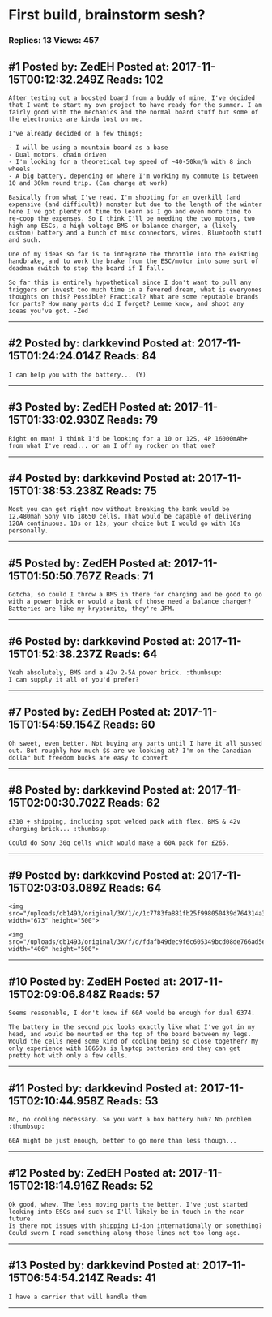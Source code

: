 # First build, brainstorm sesh?

### Replies: 13 Views: 457

## \#1 Posted by: ZedEH Posted at: 2017-11-15T00:12:32.249Z Reads: 102

```
After testing out a boosted board from a buddy of mine, I've decided that I want to start my own project to have ready for the summer. I am fairly good with the mechanics and the normal board stuff but some of the electronics are kinda lost on me.

I've already decided on a few things;

- I will be using a mountain board as a base
- Dual motors, chain driven
- I'm looking for a theoretical top speed of ~40-50km/h with 8 inch wheels
- A big battery, depending on where I'm working my commute is between 10 and 30km round trip. (Can charge at work)

Basically from what I've read, I'm shooting for an overkill (and expensive (and difficult)) monster but due to the length of the winter here I've got plenty of time to learn as I go and even more time to re-coop the expenses. So I think I'll be needing the two motors, two high amp ESCs, a high voltage BMS or balance charger, a (likely custom) battery and a bunch of misc connectors, wires, Bluetooth stuff and such.

One of my ideas so far is to integrate the throttle into the existing handbrake, and to work the brake from the ESC/motor into some sort of deadman switch to stop the board if I fall.

So far this is entirely hypothetical since I don't want to pull any triggers or invest too much time in a fevered dream, what is everyones thoughts on this? Possible? Practical? What are some reputable brands for parts? How many parts did I forget? Lemme know, and shoot any ideas you've got. -Zed
```

---
## \#2 Posted by: darkkevind Posted at: 2017-11-15T01:24:24.014Z Reads: 84

```
I can help you with the battery... (Y)
```

---
## \#3 Posted by: ZedEH Posted at: 2017-11-15T01:33:02.930Z Reads: 79

```
Right on man! I think I'd be looking for a 10 or 12S, 4P 16000mAh+ from what I've read... or am I off my rocker on that one?
```

---
## \#4 Posted by: darkkevind Posted at: 2017-11-15T01:38:53.238Z Reads: 75

```
Most you can get right now without breaking the bank would be 12,480mah Sony VT6 18650 cells. That would be capable of delivering 120A continuous. 10s or 12s, your choice but I would go with 10s personally.
```

---
## \#5 Posted by: ZedEH Posted at: 2017-11-15T01:50:50.767Z Reads: 71

```
Gotcha, so could I throw a BMS in there for charging and be good to go with a power brick or would a bank of those need a balance charger? Batteries are like my kryptonite, they're JFM.
```

---
## \#6 Posted by: darkkevind Posted at: 2017-11-15T01:52:38.237Z Reads: 64

```
Yeah absolutely, BMS and a 42v 2-5A power brick. :thumbsup:
I can supply it all of you'd prefer?
```

---
## \#7 Posted by: ZedEH Posted at: 2017-11-15T01:54:59.154Z Reads: 60

```
Oh sweet, even better. Not buying any parts until I have it all sussed out. But roughly how much $$ are we looking at? I'm on the Canadian dollar but freedom bucks are easy to convert
```

---
## \#8 Posted by: darkkevind Posted at: 2017-11-15T02:00:30.702Z Reads: 62

```
£310 + shipping, including spot welded pack with flex, BMS & 42v charging brick... :thumbsup:

Could do Sony 30q cells which would make a 60A pack for £265.
```

---
## \#9 Posted by: darkkevind Posted at: 2017-11-15T02:03:03.089Z Reads: 64

```
<img src="/uploads/db1493/original/3X/1/c/1c7783fa881fb25f998050439d764314a3c116f8.jpg" width="673" height="500">

<img src="/uploads/db1493/original/3X/f/d/fdafb49dec9f6c605349bcd08de766ad5e832b78.jpg" width="406" height="500">
```

---
## \#10 Posted by: ZedEH Posted at: 2017-11-15T02:09:06.848Z Reads: 57

```
Seems reasonable, I don't know if 60A would be enough for dual 6374.

The battery in the second pic looks exactly like what I've got in my head, and would be mounted on the top of the board between my legs. Would the cells need some kind of cooling being so close together? My only experience with 18650s is laptop batteries and they can get pretty hot with only a few cells.
```

---
## \#11 Posted by: darkkevind Posted at: 2017-11-15T02:10:44.958Z Reads: 53

```
No, no cooling necessary. So you want a box battery huh? No problem :thumbsup:

60A might be just enough, better to go more than less though...
```

---
## \#12 Posted by: ZedEH Posted at: 2017-11-15T02:18:14.916Z Reads: 52

```
Ok good, whew. The less moving parts the better. I've just started looking into ESCs and such so I'll likely be in touch in the near future.
Is there not issues with shipping Li-ion internationally or something? Could sworn I read something along those lines not too long ago.
```

---
## \#13 Posted by: darkkevind Posted at: 2017-11-15T06:54:54.214Z Reads: 41

```
I have a carrier that will handle them
```

---
